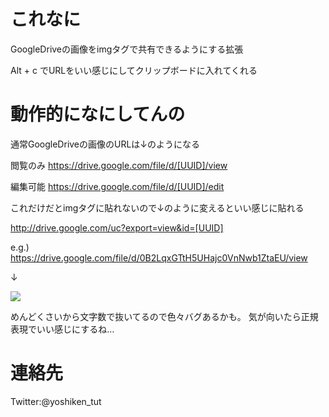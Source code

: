 # これなに

GoogleDriveの画像をimgタグで共有できるようにする拡張

Alt + c でURLをいい感じにしてクリップボードに入れてくれる

# 動作的になにしてんの

通常GoogleDriveの画像のURLは↓のようになる

閲覧のみ
https://drive.google.com/file/d/[UUID]/view

編集可能
https://drive.google.com/file/d/[UUID]/edit

これだけだとimgタグに貼れないので↓のように変えるといい感じに貼れる

http://drive.google.com/uc?export=view&id=[UUID]

e.g.)
https://drive.google.com/file/d/0B2LqxGTtH5UHajc0VnNwb1ZtaEU/view

↓

<img src="http://drive.google.com/uc?export=view&id=0B2LqxGTtH5UHajc0VnNwb1ZtaEU">


めんどくさいから文字数で抜いてるので色々バグあるかも。
気が向いたら正規表現でいい感じにするね…

# 連絡先

Twitter:@yoshiken_tut
